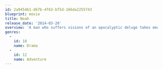 ```yaml
---
id: 2a9454b1-db7b-4f63-bf5d-166da2255743
blueprint: movie
title: Noah
release_date: '2014-03-20'
overview: 'A man who suffers visions of an apocalyptic deluge takes measures to protect his family from the coming flood.'
genres:
  -
    id: 18
    name: Drama
  -
    id: 12
    name: Adventure
---
```


